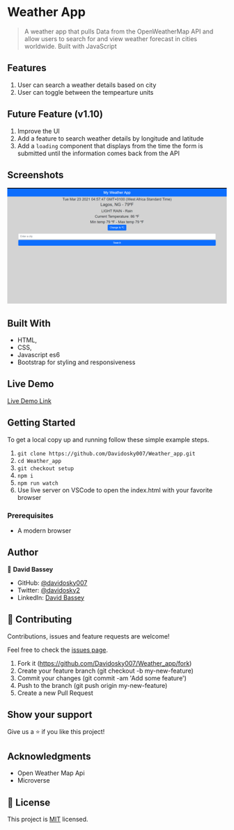 # Weather App

> A weather app that pulls Data from the OpenWeatherMap API and allow users to search for and view weather forecast in cities worldwide. Built with JavaScript

## Features

1. User can search a weather details based on city
2. User can toggle between the tempearture units

## Future Feature (v1.10)

1. Improve the UI
2. Add a feature to search weather details by longitude and latitude
3. Add a `loading` component that displays from the time the form is submitted until the information comes back from the API

## Screenshots

<img src="/dist/images/weather.png" alt="project-screenshoot">

## Built With

- HTML,
- CSS,
- Javascript es6
- Bootstrap for styling and responsiveness

## Live Demo

[Live Demo Link](https://davidosky007.github.io/Weather_app/)

## Getting Started

To get a local copy up and running follow these simple example steps.

1. `git clone https://github.com/Davidosky007/Weather_app.git`
2. `cd Weather_app`
3. `git checkout setup`
4. `npm i`
5. `npm run watch`
6. Use live server on VSCode to open the index.html with your favorite browser

### Prerequisites

- A modern browser

## Author

👤 **David Bassey**

- GitHub: [@davidosky007](https://github.com/davidosky007)
- Twitter: [@davidosky2](https://twitter.com/Davidosky2)
- LinkedIn: [David Bassey](https://www.linkedin.com/in/david-bassey-akan/)

## 🤝 Contributing

Contributions, issues and feature requests are welcome!

Feel free to check the [issues page](https://github.com/Davidosky007/Weather_app/issues).

1. Fork it (<https://github.com/Davidosky007/Weather_app/fork>)
2. Create your feature branch (git checkout -b my-new-feature)
3. Commit your changes (git commit -am 'Add some feature')
4. Push to the branch (git push origin my-new-feature)
5. Create a new Pull Request

## Show your support

Give us a ⭐️ if you like this project!

## Acknowledgments

- Open Weather Map Api
- Microverse

## 📝 License

This project is [MIT](lic.url) licensed.
